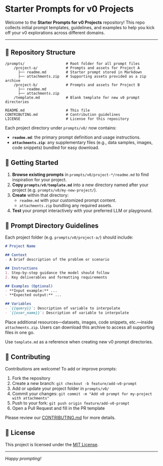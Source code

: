 # Starter Prompts for v0 Projects

Welcome to the **Starter Prompts for v0 Projects** repository! This repo collects initial prompt templates, guidelines, and examples to help you kick off your v0 explorations across different domains.

---

## 📁 Repository Structure

```
/prompts/                   # Root folder for all prompt files
    /project-a/             # Prompts and assets for Project A
      ├── readme.md         # Starter prompt stored in Markdown
      ├── attachments.zip   # Supporting assets provided as a zip archive
    /project-b/             # Prompts and assets for Project B
      ├── readme.md
      ├── attachments.zip
    /template.md            # Blank template for new v0 prompt directories

README.md                   # This file
CONTRIBUTING.md             # Contribution guidelines
LICENSE                     # License for this repository
```

Each project directory under `prompts/v0/` now contains:

- **`readme.md`**: the primary prompt definition and usage instructions.
- **`attachments.zip`**: any supplementary files (e.g., data samples, images, code snippets) bundled for easy download.

## 🚀 Getting Started

1. **Browse existing prompts** in `prompts/v0/project-*/readme.md` to find inspiration for your project.
2. **Copy `prompts/v0/template.md`** into a new directory named after your project (e.g. `prompts/v0/my-new-project/`).
3. **Create** within that directory:
   - `readme.md` with your customized prompt content.
   - `attachments.zip` bundling any required assets.
4. **Test** your prompt interactively with your preferred LLM or playground.

## 📝 Prompt Directory Guidelines

Each project folder (e.g. `prompts/v0/project-a/`) should include:

```markdown
# Project Name

## Context
- A brief description of the problem or scenario

## Instructions
1. Step-by-step guidance the model should follow
2. Key deliverables and formatting requirements

## Examples (Optional)
- **Input example:** ...
- **Expected output:** ...

## Variables
- `{{query}}`: Description of variable to interpolate
- `{{user_name}}`: Description of variable to interpolate
```

Place additional resources—datasets, images, code snippets, etc.—inside `attachments.zip`. Users can download this archive to access all supporting files in one go.

Use `template.md` as a reference when creating new v0 prompt directories.

## 🤝 Contributing

Contributions are welcome! To add or improve prompts:

1. Fork the repository
2. Create a new branch: `git checkout -b feature/add-v0-prompt`
3. Add or update your project folder in `prompts/v0/`
4. Commit your changes: `git commit -m "Add v0 prompt for my-project with attachments"`
5. Push to your fork: `git push origin feature/add-v0-prompt`
6. Open a Pull Request and fill in the PR template

Please review our [CONTRIBUTING.md](CONTRIBUTING.md) for more details.

## 📜 License

This project is licensed under the [MIT License](LICENSE).

---

*Happy prompting!*

